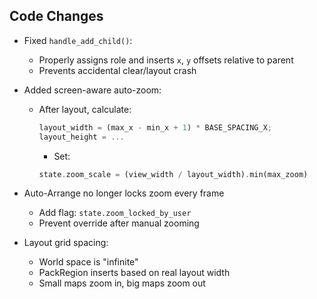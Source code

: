 ## Code Changes

- Fixed `handle_add_child()`:
  - Properly assigns role and inserts `x`, `y` offsets relative to parent
  - Prevents accidental clear/layout crash

- Added screen-aware auto-zoom:
  - After layout, calculate:
    ```rust
    layout_width = (max_x - min_x + 1) * BASE_SPACING_X;
    layout_height = ...
    ```
    - Set:
    ```rust
    state.zoom_scale = (view_width / layout_width).min(max_zoom)
    ```

- Auto-Arrange no longer locks zoom every frame
  - Add flag: `state.zoom_locked_by_user`
  - Prevent override after manual zooming

- Layout grid spacing:
  - World space is "infinite"
  - PackRegion inserts based on real layout width
  - Small maps zoom in, big maps zoom out

